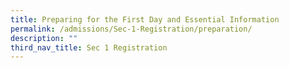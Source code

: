 ```yaml
---
title: Preparing for the First Day and Essential Information
permalink: /admissions/Sec-1-Registration/preparation/
description: ""
third_nav_title: Sec 1 Registration
---
```


